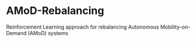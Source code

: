 # AMoD-Rebalancing
Reinforcement Learning approach for rebalancing Autonomous Mobility-on-Demand (AMoD) systems
